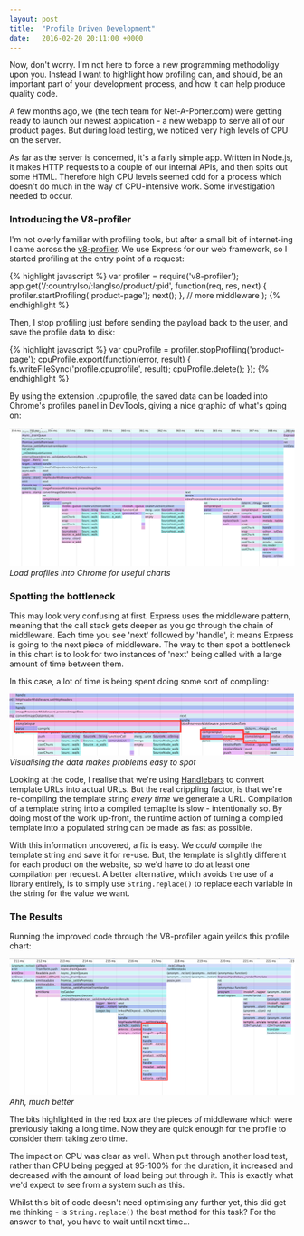 ```yaml
---
layout: post
title:  "Profile Driven Development"
date:   2016-02-20 20:11:00 +0000
---
```


Now, don't worry. I'm not here to force a new programming methodoligy upon you. Instead I want to highlight how profiling can, and should, be an important part of your development process, and how it can help produce quality code.

A few months ago, we (the tech team for Net-A-Porter.com) were getting ready to launch our newest application - a new webapp to serve all of our product pages. But during load testing, we noticed very high levels of CPU on the server. 

As far as the server is concerned, it's a fairly simple app. Written in Node.js, it makes HTTP requests to a couple of our internal APIs, and then spits out some HTML. Therefore high CPU levels seemed odd for a process which doesn't do much in the way of CPU-intensive work. Some investigation needed to occur.

### Introducing the V8-profiler

I'm not overly familiar with profiling tools, but after a small bit of internet-ing I came across the [v8-profiler](https://www.npmjs.com/package/v8-profiler). We use Express for our web framework, so I started profiling at the entry point of a request:

{% highlight javascript %}
var profiler = require('v8-profiler');
app.get('/:countryIso/:langIso/product/:pid',
    function(req, res, next) {
        profiler.startProfiling('product-page');
        next();
    },
    // more middleware
);
{% endhighlight %}

Then, I stop profiling just before sending the payload back to the user, and save the profile data to disk:

{% highlight javascript %}
var cpuProfile = profiler.stopProfiling('product-page');
cpuProfile.export(function(error, result) {
    fs.writeFileSync('profile.cpuprofile', result);
    cpuProfile.delete();
});
{% endhighlight %}

By using the extension .cpuprofile, the saved data can be loaded into Chrome's profiles panel in DevTools, giving a nice graphic of what's going on:

![Load profiles into Chrome for useful charts](/static/profile-driven-development/profile_before.png)
*Load profiles into Chrome for useful charts*

### Spotting the bottleneck

This may look very confusing at first. Express uses the middleware pattern, meaning that the call stack gets deeper as you go through the chain of middleware. Each time you see 'next' followed by 'handle', it means Express is going to the next piece of middleware. The way to then spot a bottleneck in this chart is to look for two instances of 'next' being called with a large amount of time between them.

In this case, a lot of time is being spent doing some sort of compiling:

![Visualising the data makes problems easy to spot](/static/profile-driven-development/profile_before_highlighted.png)
*Visualising the data makes problems easy to spot*

Looking at the code, I realise that we're using [Handlebars](http://handlebarsjs.com/) to convert template URLs into actual URLs. But the real crippling factor, is that we're re-compiling the template string _every time_ we generate a URL. Compilation of a template string into a compiled temaplte is slow - intentionally so. By doing most of the work up-front, the runtime action of turning a compiled template into a populated string can be made as fast as possible.

With this information uncovered, a fix is easy. We _could_ compile the template string and save it for re-use. But, the template is slightly different for each product on the website, so we'd have to do at least one compilation per request. A better alternative, which avoids the use of a library entirely, is to simply use `String.replace()` to replace each variable in the string for the value we want.

### The Results

Running the improved code through the V8-profiler again yeilds this profile chart:

![Ahh, much better](/static/profile-driven-development/profile_after_highlighted.png)
*Ahh, much better*

The bits highlighted in the red box are the pieces of middleware which were previously taking a long time. Now they are quick enough for the profile to consider them taking zero time. 

The impact on CPU was clear as well. When put through another load test, rather than CPU being pegged at 95-100% for the duration, it increased and decreased with the amount of load being put through it. This is exactly what we'd expect to see from a system such as this.

Whilst this bit of code doesn't need optimising any further yet, this did get me thinking - is `String.replace()` the best method for this task? For the answer to that, you have to wait until next time...